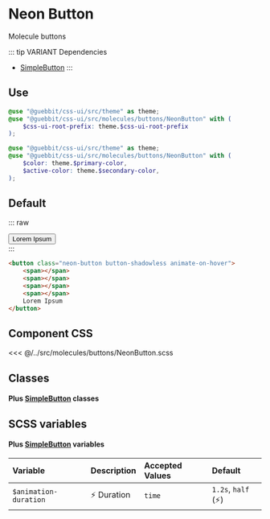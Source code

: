 # Neon Button
<Badge type="tip">Molecule</Badge> <Badge type="info">buttons</Badge>

::: tip VARIANT Dependencies
- [SimpleButton](/atoms/buttons/SimpleButton)
:::

## Use

```scss
@use "@guebbit/css-ui/src/theme" as theme;
@use "@guebbit/css-ui/src/molecules/buttons/NeonButton" with (
    $css-ui-root-prefix: theme.$css-ui-root-prefix
);
```

```scss
@use "@guebbit/css-ui/src/theme" as theme;
@use "@guebbit/css-ui/src/molecules/buttons/NeonButton" with (
    $color: theme.$primary-color,
    $active-color: theme.$secondary-color,
);
```

## Default

::: raw
<div class="dev-section">
    <button class="neon-button button-shadowless animate-on-hover">
        <span></span>
        <span></span>
        <span></span>
        <span></span>
        Lorem Ipsum
    </button>
</div>
:::

```html
<button class="neon-button button-shadowless animate-on-hover">
    <span></span>
    <span></span>
    <span></span>
    <span></span>
    Lorem Ipsum
</button>
```

## Component CSS

<<< @/../src/molecules/buttons/NeonButton.scss

## Classes
#### Plus [SimpleButton](/atoms/buttons/SimpleButton) classes

## SCSS variables
#### Plus [SimpleButton](/atoms/buttons/SimpleButton) variables

| Variable                     | Description         | Accepted Values | Default                     |
|:-----------------------------|:--------------------|:----------------|:----------------------------|
| `$animation-duration`        | :zap: Duration      | `time`          | `1.2s`, `half` (:zap:)      |

<style lang="scss">
@use "../docs/theme" as theme;
@use "../src/molecules/buttons/NeonButton" with (
    $css-ui-root-prefix: theme.$css-ui-root-prefix
);
</style>